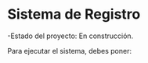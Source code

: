 <h1> Sistema de Registro</h1>

-Estado del proyecto: En construcción.


Para ejecutar el sistema, debes poner:

```npm intall teact´´´
